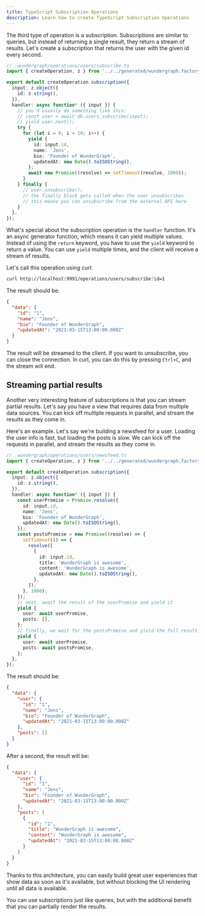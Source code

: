 ```yaml
---
title: TypeScript Subscription Operations
description: Learn how to create TypeScript Subscription Operations
---
```


The third type of operation is a subscription. Subscriptions are similar to queries, but instead of returning a single result, they return a stream of results.
Let's create a subscription that returns the user with the given id every second.

```typescript
// .wundergraph/operations/users/subscribe.ts
import { createOperation, z } from '../../generated/wundergraph.factory';

export default createOperation.subscription({
  input: z.object({
    id: z.string(),
  }),
  handler: async function* ({ input }) {
    // you'd usually do something like this:
    // const user = await db.users.subscribe(input);
    // yield user.next();
    try {
      for (let i = 0; i < 10; i++) {
        yield {
          id: input.id,
          name: 'Jens',
          bio: 'Founder of WunderGraph',
          updatedAt: new Date().toISOString(),
        };
        await new Promise((resolve) => setTimeout(resolve, 1000));
      }
    } finally {
      // user.unsubscribe();
      // the finally block gets called when the user unsubscribes
      // this means you can unsubscribe from the external API here
    }
  },
});
```

What's special about the subscription operation is the `handler` function. It's an async generator function, which means it can yield multiple values.
Instead of using the `return` keyword, you have to use the `yield` keyword to return a value.
You can use `yield` multiple times, and the client will receive a stream of results.

Let's call this operation using curl:

```bash
curl http://localhost:9991/operations/users/subscribe?id=1
```

The result should be:

```json
{
  "data": {
    "id": "1",
    "name": "Jens",
    "bio": "Founder of WunderGraph",
    "updatedAt": "2021-03-15T13:00:00.000Z"
  }
}
```

The result will be streamed to the client. If you want to unsubscribe, you can close the connection.
In curl, you can do this by pressing `Ctrl+C`, and the stream will end.

## Streaming partial results

Another very interesting feature of subscriptions is that you can stream partial results.
Let's say you have a view that requires data from multiple data sources.
You can kick off multiple requests in parallel, and stream the results as they come in.

Here's an example.
Let's say we're building a newsfeed for a user.
Loading the user info is fast, but loading the posts is slow.
We can kick off the requests in parallel, and stream the results as they come in.

```typescript
// .wundergraph/operations/users/newsfeed.ts
import { createOperation, z } from '../../generated/wundergraph.factory';

export default createOperation.subscription({
  input: z.object({
    id: z.string(),
  }),
  handler: async function* ({ input }) {
    const userPromise = Promise.resolve({
      id: input.id,
      name: 'Jens',
      bio: 'Founder of WunderGraph',
      updatedAt: new Date().toISOString(),
    });
    const postsPromise = new Promise((resolve) => {
      setTimeout(() => {
        resolve([
          {
            id: input.id,
            title: 'WunderGraph is awesome',
            content: 'WunderGraph is awesome',
            updatedAt: new Date().toISOString(),
          },
        ]);
      }, 1000);
    });
    // next, await the result of the userPromise and yield it
    yield {
      user: await userPromise,
      posts: [],
    };
    // finally, we wait for the postsPromise and yield the full result
    yield {
      user: await userPromise,
      posts: await postsPromise,
    };
  },
});
```

The result should be:

```json
{
  "data": {
    "user": {
      "id": "1",
      "name": "Jens",
      "bio": "Founder of WunderGraph",
      "updatedAt": "2021-03-15T13:00:00.000Z"
    },
    "posts": []
  }
}
```

After a second, the result will be:

```json
{
  "data": {
    "user": {
      "id": "1",
      "name": "Jens",
      "bio": "Founder of WunderGraph",
      "updatedAt": "2021-03-15T13:00:00.000Z"
    },
    "posts": [
      {
        "id": "1",
        "title": "WunderGraph is awesome",
        "content": "WunderGraph is awesome",
        "updatedAt": "2021-03-15T13:00:00.000Z"
      }
    ]
  }
}
```

Thanks to this architecture, you can easily build great user experiences that show data as soon as it's available,
but without blocking the UI rendering until all data is available.

You can use subscriptions just like queries, but with the additional benefit that you can partially render the results.

